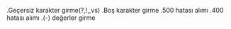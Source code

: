 
.Geçersiz karakter girme(?,!,\,vs)
.Boş karakter girme 
.500 hatası alımı
.400 hatası alımı
.(-) değerler girme 
